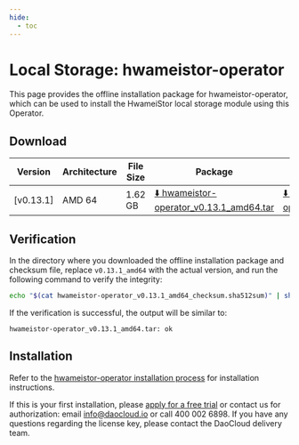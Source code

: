```yaml
---
hide:
  - toc
---
```


# Local Storage: hwameistor-operator

This page provides the offline installation package for hwameistor-operator,
which can be used to install the HwameiStor local storage module using this Operator.

## Download

| Version | Architecture | File Size | Package | Checksum File | Update Date |
| ------- | ------------ | --------- | ------- | ------------- | ----------- |
| [v0.13.1] | AMD 64 | 1.62 GB | [:arrow_down: hwameistor-operator_v0.13.1_amd64.tar](https://qiniu-download-public.daocloud.io/DaoCloud_Enterprise/hwameistor-operator_v0.13.1_amd64.tar) | [:arrow_down: hwameistor-operator_v0.13.1_amd64_checksum.sha512sum](https://qiniu-download-public.daocloud.io/DaoCloud_Enterprise/hwameistor-operator_v0.13.1_amd64_checksum.sha512sum) | 2023-11-06 |

## Verification

In the directory where you downloaded the offline installation package and checksum file,
replace `v0.13.1_amd64` with the actual version, and run the following command to verify the integrity:

```sh
echo "$(cat hwameistor-operator_v0.13.1_amd64_checksum.sha512sum)" | sha512sum -c
```

If the verification is successful, the output will be similar to:

```none
hwameistor-operator_v0.13.1_amd64.tar: ok
```

## Installation

Refer to the [hwameistor-operator installation process](../../storage/hwameistor/install/deploy-operator.md)
for installation instructions.

If this is your first installation, please [apply for a free trial](../../dce/license0.md) or contact us
for authorization: email info@daocloud.io or call 400 002 6898. If you have any questions regarding the
license key, please contact the DaoCloud delivery team.
